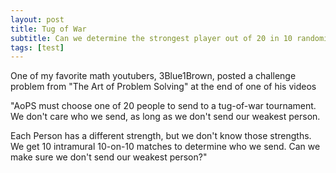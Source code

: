 ```yaml
---
layout: post
title: Tug of War
subtitle: Can we determine the strongest player out of 20 in 10 randomized tug of war matches?
tags: [test]
---
```


One of my favorite math youtubers, 3Blue1Brown, posted a challenge problem from "The Art of Problem Solving" at the end of one of his videos

"AoPS must choose one of 20 people to send to a tug-of-war tournament. We don't care who we send, as long as we don't send our weakest person.

Each Person has a different strength, but we don't know those strengths. We get 10 intramural 10-on-10 matches to determine who we send.
Can we make sure we don't send our weakest person?"
